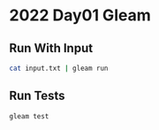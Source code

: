 # 2022 Day01 Gleam

## Run With Input

```sh
cat input.txt | gleam run
```

## Run Tests

```sh
gleam test
```
